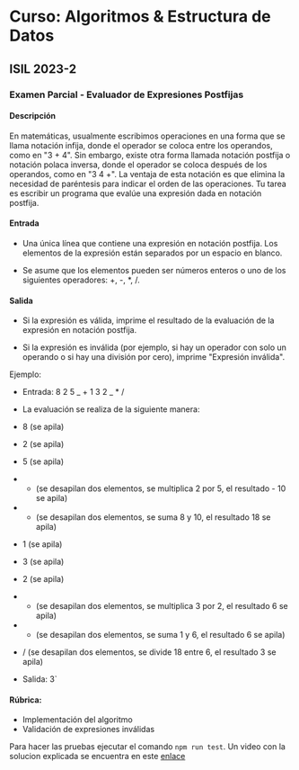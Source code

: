 # Curso: Algoritmos & Estructura de Datos

## ISIL 2023-2

### Examen Parcial - Evaluador de Expresiones Postfijas

#### Descripción

En matemáticas, usualmente escribimos operaciones en una forma que se llama notación infija, donde el operador se coloca entre los operandos, como en "3 + 4". Sin embargo, existe otra forma llamada notación postfija o notación polaca inversa, donde el operador se coloca después de los operandos, como en "3 4 +". La ventaja de esta notación es que elimina la necesidad de paréntesis para indicar el orden de las operaciones. Tu tarea es escribir un programa que evalúe una expresión dada en notación postfija.

#### Entrada

- Una única línea que contiene una expresión en notación postfija. Los elementos de la expresión están separados por un espacio en blanco.

- Se asume que los elementos pueden ser números enteros o uno de los siguientes operadores: +, -, \*, /.

#### Salida

- Si la expresión es válida, imprime el resultado de la evaluación de la expresión en notación postfija.

- Si la expresión es inválida (por ejemplo, si hay un operador con solo un operando o si hay una división por cero), imprime "Expresión inválida".

Ejemplo:

- Entrada: 8 2 5 _ + 1 3 2 _ \* /

- La evaluación se realiza de la siguiente manera:

- 8 (se apila)
- 2 (se apila)
- 5 (se apila)
- - (se desapilan dos elementos, se multiplica 2 por 5, el resultado - 10 se apila)
- - (se desapilan dos elementos, se suma 8 y 10, el resultado 18 se apila)
- 1 (se apila)
- 3 (se apila)
- 2 (se apila)
- - (se desapilan dos elementos, se multiplica 3 por 2, el resultado 6 se apila)
- - (se desapilan dos elementos, se suma 1 y 6, el resultado 6 se apila)
- / (se desapilan dos elementos, se divide 18 entre 6, el resultado 3 se apila)

- Salida: 3`

#### Rúbrica:

- Implementación del algoritmo
- Validación de expresiones inválidas

Para hacer las pruebas ejecutar el comando `npm run test`. Un video con la solucion explicada se encuentra en este [enlace](https://youtu.be/NZ4K-GZA0tI)
